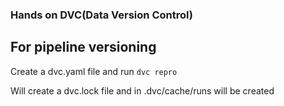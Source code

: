### Hands on DVC(Data Version Control)


## For pipeline versioning
Create a dvc.yaml file and run `dvc repro`

Will create a dvc.lock file and in .dvc/cache/runs will be created